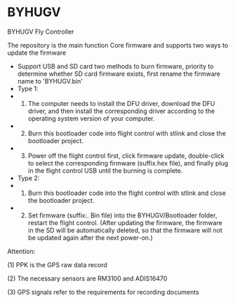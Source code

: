 # BYHUGV

BYHUGV Fly Controller

The repository is the main function Core firmware and supports two ways to update the firmware

* Support USB and SD card two methods to burn firmware, priority to determine whether SD card firmware exists, first rename the firmware name to 'BYHUGV.bin'
* Type 1:
* 1. The computer needs to install the DFU driver, download the DFU driver, and then install the corresponding driver according to the operating system version of your computer.
* 2. Burn this bootloader code into flight control with stlink and close the bootloader project.
* 3. Power off the flight control first, click firmware update, double-click to select the corresponding firmware (suffix.hex file), and finally plug in the flight control USB until the burning is complete.
* Type 2:
* 1. Burn this bootloader code into the flight control with stlink and close the bootloader project.
* 2. Set firmware (suffix:. Bin file) into the BYHUGV/Bootloader folder, restart the flight control. (After updating the firmware, the firmware in the SD will be automatically deleted, so that the firmware will not be updated again after the next power-on.)

Attention:

(1) PPK is the GPS raw data record

(2) The necessary sensors are RM3100 and ADIS16470

(3) GPS signals refer to the requirements for recording documents
